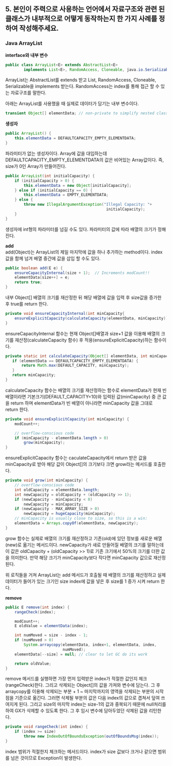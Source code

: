 ## 5. 본인이 주력으로 사용하는 언어에서 자료구조와 관련 된 클래스가 내부적으로 어떻게 동작하는지 한 가지 사례를 정하여 작성해주세요.

### Java ArrayList

**interface와 내부 변수**
```java
public class ArrayList<E> extends AbstractList<E>
        implements List<E>, RandomAccess, Cloneable, java.io.Serializable
```
ArrayList는 AbstractList를 extends 받고 List, RandomAccess, Cloneable, Serializable을 implements 받는다. RandomAccess는 index를 통해 접근 할 수 있는 자료구조를 말한다.

아래는 ArrayList를 사용했을 때 실제로 데이터가 담기는 내부 변수이다.
```java
transient Object[] elementData; // non-private to simplify nested class access
```

**생성자**    
```java
public ArrayList() {
    this.elementData = DEFAULTCAPACITY_EMPTY_ELEMENTDATA;
}
```
파라미터가 없는 생성자이다. Array에 값을 대입하는데 DEFAULTCAPACITY_EMPTY_ELEMENTDATA의 값은 비어있는 Array값이다. 즉, size가 0인 Array가 만들어진다.

```java
public ArrayList(int initialCapacity) {
    if (initialCapacity > 0) {
        this.elementData = new Object[initialCapacity];
    } else if (initialCapacity == 0) {
        this.elementData = EMPTY_ELEMENTDATA;
    } else {
        throw new IllegalArgumentException("Illegal Capacity: "+
                                            initialCapacity);
    }
}
```
생성자에 int형의 파라미터를 넘길 수도 있다. 파라미터의 값에 따라 배열의 크기가 정해진다.


**add**    
add(Object)는 ArrayList의 제일 마지막에 값을 하나 추가하는 method이다. index 값을 함께 넘겨 배열 중간에 값을 삽입 할 수도 있다.

```java
public boolean add(E e) {
    ensureCapacityInternal(size + 1);  // Increments modCount!!
    elementData[size++] = e;
    return true;
}
```
내부 Object[] 배열의 크기를 재산정한 뒤 해당 배열에 값을 입력 후 size값을 증가한 후 true를 return 한다.

```java
private void ensureCapacityInternal(int minCapacity{
    ensureExplicitCapacity(calculateCapacity(elementData, minCapacity));
}
```
 ensureCapacityInternal 함수는 현재 Object[]배열과 size+1 값을 이용해 배열의 크기를 재산정(calculateCapacity 함수) 후 적용(ensureExplicitCapacity)하는 함수이다.
 
 ```java
 private static int calculateCapacity(Object[] elementData, int minCapacity) {
    if (elementData == DEFAULTCAPACITY_EMPTY_ELEMENTDATA) {
        return Math.max(DEFAULT_CAPACITY, minCapacity);
    }
    return minCapacity;
}
```
calculateCapacity 함수는 배열의 크기를 재산정하는 함수로 elementData가 현재 빈 배열이라면 기본크기(DEFAULT_CAPACITY=10)와 입력된 값(minCapacity) 중 큰 값을 return 하며 elementData가 빈 배열이 아니라면 minCapacity 값을 그대로 return 한다.

```java
private void ensureExplicitCapacity(int minCapacity) {
    modCount++;

    // overflow-conscious code
    if (minCapacity - elementData.length > 0)
        grow(minCapacity);
}
```
ensureExplicitCapacity 함수는 caculateCapacity에서 return 받은 값을 minCapacity로 받아 해당 값이 Object[]의 크기보다 크면 grow라는 메서드를 호출한다.

```java
private void grow(int minCapacity) {
    // overflow-conscious code
    int oldCapacity = elementData.length;
    int newCapacity = oldCapacity + (oldCapacity >> 1);
    if (newCapacity - minCapacity < 0)
        newCapacity = minCapacity;
    if (newCapacity - MAX_ARRAY_SIZE > 0)
        newCapacity = hugeCapacity(minCapacity);
    // minCapacity is usually close to size, so this is a win:
    elementData = Arrays.copyOf(elementData, newCapacity);
}
```
grow 함수는 실제로 배열의 크기를 재산정하고 기존(old)에 있던 정보를 새로운 배열(new)로 옮기는 메서드이다. newCapacity가 새로 만들어질 배열의 크기를 말하는데 이 값은 oldCapacity + (oldCapacity >> 1)로 기존 크기에서 50%의 크기를 더한 값을 의미한다. 만약 해당 크기가 minCapacity보다 작다면 minCapacity 값으로 재산정된다.

위 로직들을 거쳐 ArrayList는 add 메서드가 호출될 때 배열의 크기를 재산정하고 실제 데이터가 들어가 있는 크기인 size index에 값을 넣은 후 size를 1 증가 시켜 return 한다.

**remove**    

```java
public E remove(int index) {
    rangeCheck(index);

    modCount++;
    E oldValue = elementData(index);

    int numMoved = size - index - 1;
    if (numMoved > 0)
        System.arraycopy(elementData, index+1, elementData, index,
                         numMoved);
    elementData[--size] = null; // clear to let GC do its work

    return oldValue;
}
```
remove 메서드를 실행하면 가장 먼저 입력받은 index가 적절한 값인지 체크(rangeCheck)한다. 그리고 삭제되는 Object[]의 값을 가져와 변수에 담는다. 그 후 arraycopy를 이용해 삭제되는 부분 + 1 ~ 마지막까지의 영역을 삭제되는 부분의 시작점을 기준으로 옮긴다. 그러면 삭제될 부분의 값은 다음 index의 값으로 겹쳐서 덮여 쓰여지게 된다. 그리고 size의 마지막 index는 size-1의 값과 중복되기 때문에 null처리를 하여 GX가 삭제할 수 있도록 한다. 그 후 임시 변수에 담아두었던 삭제된 값을 리턴한다.

```java
private void rangeCheck(int index) {
    if (index >= size)
        throw new IndexOutOfBoundsException(outOfBoundsMsg(index));
}
```
index 범위가 적절한지 체크하는 메서드이다. index가 size 값보다 크거나 같으면 범위를 넘은 것이므로 Exception이 발생한다.
